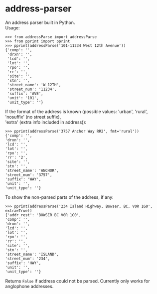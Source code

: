 # address-parser
An address parser built in Python.  
Usage:  
```
>>> from addressParse import addressParse
>>> from pprint import pprint
>>> pprint(addressParse('101-11234 West 12th Avenue'))
{'comp': '',
 'drxn': '',
 'lcd': '',
 'lot': '',
 'rpo': '',
 'rr': '',
 'site': '',
 'stn': '',
 'street_name': 'W 12TH',
 'street_num': '11234',
 'suffix': 'AVE',
 'unit': '101',
 'unit_type': ''} 
 ```
 If the format of the address is known (possible values: 'urban', 'rural', 'nosuffix' (no street suffix),  
 'extra' (extra info included in address)):  
 ```
 >>> pprint(addressParse('3757 Anchor Way RR2', fmt='rural'))
 {'comp': '',
 'drxn': '',
 'lcd': '',
 'lot': '',
 'rpo': '',
 'rr': '2',
 'site': '',
 'stn': '',
 'street_name': 'ANCHOR',
 'street_num': '3757',
 'suffix': 'WAY',
 'unit': '',
 'unit_type': ''}
 ```
 To show the non-parsed parts of the address, if any:  
 ```
 >>> pprint(addressParse('234 Island Highway, Bowser, BC, V0R 1G0', extra=True))
 {'addr_rest': 'BOWSER BC V0R 1G0',
 'comp': '',
 'drxn': '',
 'lcd': '',
 'lot': '',
 'rpo': '',
 'rr': '',
 'site': '',
 'stn': '',
 'street_name': 'ISLAND',
 'street_num': '234',
 'suffix': 'HWY',
 'unit': '',
 'unit_type': ''}
 ```
 Returns ```False``` if address could not be parsed.
 Currently only works for anglophone addresses.
